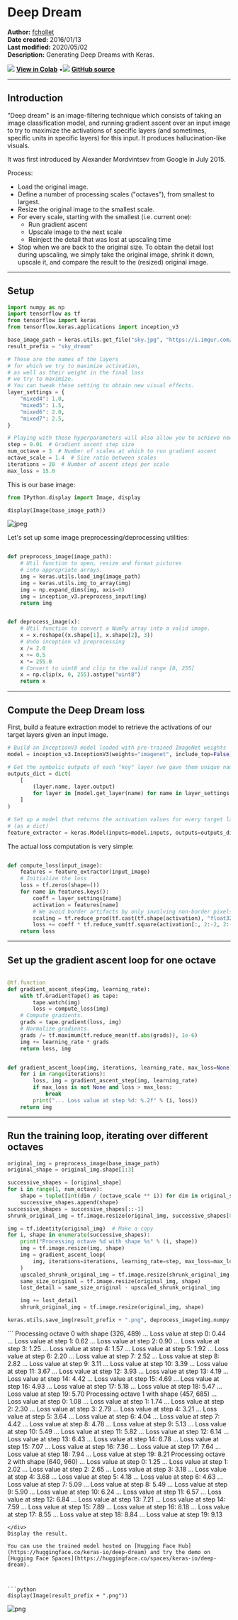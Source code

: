 # Deep Dream

**Author:** [fchollet](https://twitter.com/fchollet)<br>
**Date created:** 2016/01/13<br>
**Last modified:** 2020/05/02<br>
**Description:** Generating Deep Dreams with Keras.


<img class="k-inline-icon" src="https://colab.research.google.com/img/colab_favicon.ico"/> [**View in Colab**](https://colab.research.google.com/github/keras-team/keras-io/blob/master/examples/generative/ipynb/deep_dream.ipynb)  <span class="k-dot">•</span><img class="k-inline-icon" src="https://github.com/favicon.ico"/> [**GitHub source**](https://github.com/keras-team/keras-io/blob/master/examples/generative/deep_dream.py)



---
## Introduction

"Deep dream" is an image-filtering technique which consists of taking an image
classification model, and running gradient ascent over an input image to
try to maximize the activations of specific layers (and sometimes, specific units in
specific layers) for this input. It produces hallucination-like visuals.

It was first introduced by Alexander Mordvintsev from Google in July 2015.

Process:

- Load the original image.
- Define a number of processing scales ("octaves"),
from smallest to largest.
- Resize the original image to the smallest scale.
- For every scale, starting with the smallest (i.e. current one):
    - Run gradient ascent
    - Upscale image to the next scale
    - Reinject the detail that was lost at upscaling time
- Stop when we are back to the original size.
To obtain the detail lost during upscaling, we simply
take the original image, shrink it down, upscale it,
and compare the result to the (resized) original image.


---
## Setup



```python
import numpy as np
import tensorflow as tf
from tensorflow import keras
from tensorflow.keras.applications import inception_v3

base_image_path = keras.utils.get_file("sky.jpg", "https://i.imgur.com/aGBdQyK.jpg")
result_prefix = "sky_dream"

# These are the names of the layers
# for which we try to maximize activation,
# as well as their weight in the final loss
# we try to maximize.
# You can tweak these setting to obtain new visual effects.
layer_settings = {
    "mixed4": 1.0,
    "mixed5": 1.5,
    "mixed6": 2.0,
    "mixed7": 2.5,
}

# Playing with these hyperparameters will also allow you to achieve new effects
step = 0.01  # Gradient ascent step size
num_octave = 3  # Number of scales at which to run gradient ascent
octave_scale = 1.4  # Size ratio between scales
iterations = 20  # Number of ascent steps per scale
max_loss = 15.0

```

This is our base image:



```python
from IPython.display import Image, display

display(Image(base_image_path))

```


![jpeg](/img/examples/generative/deep_dream/deep_dream_5_0.jpeg)


Let's set up some image preprocessing/deprocessing utilities:



```python

def preprocess_image(image_path):
    # Util function to open, resize and format pictures
    # into appropriate arrays.
    img = keras.utils.load_img(image_path)
    img = keras.utils.img_to_array(img)
    img = np.expand_dims(img, axis=0)
    img = inception_v3.preprocess_input(img)
    return img


def deprocess_image(x):
    # Util function to convert a NumPy array into a valid image.
    x = x.reshape((x.shape[1], x.shape[2], 3))
    # Undo inception v3 preprocessing
    x /= 2.0
    x += 0.5
    x *= 255.0
    # Convert to uint8 and clip to the valid range [0, 255]
    x = np.clip(x, 0, 255).astype("uint8")
    return x


```

---
## Compute the Deep Dream loss

First, build a feature extraction model to retrieve the activations of our target layers
given an input image.



```python
# Build an InceptionV3 model loaded with pre-trained ImageNet weights
model = inception_v3.InceptionV3(weights="imagenet", include_top=False)

# Get the symbolic outputs of each "key" layer (we gave them unique names).
outputs_dict = dict(
    [
        (layer.name, layer.output)
        for layer in [model.get_layer(name) for name in layer_settings.keys()]
    ]
)

# Set up a model that returns the activation values for every target layer
# (as a dict)
feature_extractor = keras.Model(inputs=model.inputs, outputs=outputs_dict)

```

The actual loss computation is very simple:



```python

def compute_loss(input_image):
    features = feature_extractor(input_image)
    # Initialize the loss
    loss = tf.zeros(shape=())
    for name in features.keys():
        coeff = layer_settings[name]
        activation = features[name]
        # We avoid border artifacts by only involving non-border pixels in the loss.
        scaling = tf.reduce_prod(tf.cast(tf.shape(activation), "float32"))
        loss += coeff * tf.reduce_sum(tf.square(activation[:, 2:-2, 2:-2, :])) / scaling
    return loss


```

---
## Set up the gradient ascent loop for one octave



```python

@tf.function
def gradient_ascent_step(img, learning_rate):
    with tf.GradientTape() as tape:
        tape.watch(img)
        loss = compute_loss(img)
    # Compute gradients.
    grads = tape.gradient(loss, img)
    # Normalize gradients.
    grads /= tf.maximum(tf.reduce_mean(tf.abs(grads)), 1e-6)
    img += learning_rate * grads
    return loss, img


def gradient_ascent_loop(img, iterations, learning_rate, max_loss=None):
    for i in range(iterations):
        loss, img = gradient_ascent_step(img, learning_rate)
        if max_loss is not None and loss > max_loss:
            break
        print("... Loss value at step %d: %.2f" % (i, loss))
    return img


```

---
## Run the training loop, iterating over different octaves



```python
original_img = preprocess_image(base_image_path)
original_shape = original_img.shape[1:3]

successive_shapes = [original_shape]
for i in range(1, num_octave):
    shape = tuple([int(dim / (octave_scale ** i)) for dim in original_shape])
    successive_shapes.append(shape)
successive_shapes = successive_shapes[::-1]
shrunk_original_img = tf.image.resize(original_img, successive_shapes[0])

img = tf.identity(original_img)  # Make a copy
for i, shape in enumerate(successive_shapes):
    print("Processing octave %d with shape %s" % (i, shape))
    img = tf.image.resize(img, shape)
    img = gradient_ascent_loop(
        img, iterations=iterations, learning_rate=step, max_loss=max_loss
    )
    upscaled_shrunk_original_img = tf.image.resize(shrunk_original_img, shape)
    same_size_original = tf.image.resize(original_img, shape)
    lost_detail = same_size_original - upscaled_shrunk_original_img

    img += lost_detail
    shrunk_original_img = tf.image.resize(original_img, shape)

keras.utils.save_img(result_prefix + ".png", deprocess_image(img.numpy()))

```

<div class="k-default-codeblock">
```
Processing octave 0 with shape (326, 489)
... Loss value at step 0: 0.44
... Loss value at step 1: 0.62
... Loss value at step 2: 0.90
... Loss value at step 3: 1.25
... Loss value at step 4: 1.57
... Loss value at step 5: 1.92
... Loss value at step 6: 2.20
... Loss value at step 7: 2.52
... Loss value at step 8: 2.82
... Loss value at step 9: 3.11
... Loss value at step 10: 3.39
... Loss value at step 11: 3.67
... Loss value at step 12: 3.93
... Loss value at step 13: 4.19
... Loss value at step 14: 4.42
... Loss value at step 15: 4.69
... Loss value at step 16: 4.93
... Loss value at step 17: 5.18
... Loss value at step 18: 5.47
... Loss value at step 19: 5.70
Processing octave 1 with shape (457, 685)
... Loss value at step 0: 1.08
... Loss value at step 1: 1.74
... Loss value at step 2: 2.30
... Loss value at step 3: 2.79
... Loss value at step 4: 3.21
... Loss value at step 5: 3.64
... Loss value at step 6: 4.04
... Loss value at step 7: 4.42
... Loss value at step 8: 4.78
... Loss value at step 9: 5.13
... Loss value at step 10: 5.49
... Loss value at step 11: 5.82
... Loss value at step 12: 6.14
... Loss value at step 13: 6.43
... Loss value at step 14: 6.78
... Loss value at step 15: 7.07
... Loss value at step 16: 7.36
... Loss value at step 17: 7.64
... Loss value at step 18: 7.94
... Loss value at step 19: 8.21
Processing octave 2 with shape (640, 960)
... Loss value at step 0: 1.25
... Loss value at step 1: 2.02
... Loss value at step 2: 2.65
... Loss value at step 3: 3.18
... Loss value at step 4: 3.68
... Loss value at step 5: 4.18
... Loss value at step 6: 4.63
... Loss value at step 7: 5.09
... Loss value at step 8: 5.49
... Loss value at step 9: 5.90
... Loss value at step 10: 6.24
... Loss value at step 11: 6.57
... Loss value at step 12: 6.84
... Loss value at step 13: 7.21
... Loss value at step 14: 7.59
... Loss value at step 15: 7.89
... Loss value at step 16: 8.18
... Loss value at step 17: 8.55
... Loss value at step 18: 8.84
... Loss value at step 19: 9.13

```
</div>
Display the result.

You can use the trained model hosted on [Hugging Face Hub](https://huggingface.co/keras-io/deep-dream) and try the demo on [Hugging Face Spaces](https://huggingface.co/spaces/keras-io/deep-dream).



```python
display(Image(result_prefix + ".png"))

```


![png](/img/examples/generative/deep_dream/deep_dream_17_0.png)